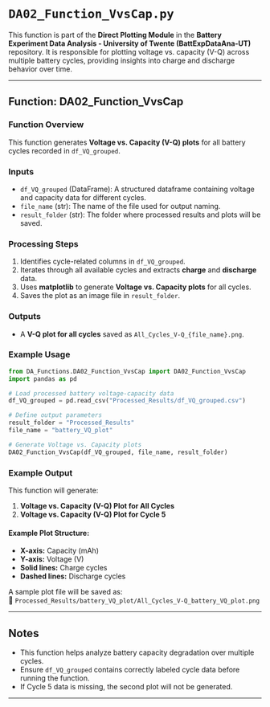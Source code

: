 # `DA02_Function_VvsCap.py`

This function is part of the **Direct Plotting Module** in the **Battery Experiment Data Analysis - University of Twente (BattExpDataAna-UT)** repository. It is responsible for plotting voltage vs. capacity (V-Q) across multiple battery cycles, providing insights into charge and discharge behavior over time.

---

## **Function: DA02_Function_VvsCap**
### **Function Overview**
This function generates **Voltage vs. Capacity (V-Q) plots** for all battery cycles recorded in `df_VQ_grouped`.

### **Inputs**
- `df_VQ_grouped` (DataFrame): A structured dataframe containing voltage and capacity data for different cycles.
- `file_name` (str): The name of the file used for output naming.
- `result_folder` (str): The folder where processed results and plots will be saved.

### **Processing Steps**
1. Identifies cycle-related columns in `df_VQ_grouped`.
2. Iterates through all available cycles and extracts **charge** and **discharge** data.
3. Uses **matplotlib** to generate **Voltage vs. Capacity plots** for all cycles.
4. Saves the plot as an image file in `result_folder`.

### **Outputs**
- A **V-Q plot for all cycles** saved as `All_Cycles_V-Q_{file_name}.png`.

### **Example Usage**
```python
from DA_Functions.DA02_Function_VvsCap import DA02_Function_VvsCap
import pandas as pd

# Load processed battery voltage-capacity data
df_VQ_grouped = pd.read_csv("Processed_Results/df_VQ_grouped.csv")

# Define output parameters
result_folder = "Processed_Results"
file_name = "battery_VQ_plot"

# Generate Voltage vs. Capacity plots
DA02_Function_VvsCap(df_VQ_grouped, file_name, result_folder)
```

### **Example Output**
This function will generate:
1. **Voltage vs. Capacity (V-Q) Plot for All Cycles**
2. **Voltage vs. Capacity (V-Q) Plot for Cycle 5**

#### **Example Plot Structure:**
- **X-axis:** Capacity (mAh)
- **Y-axis:** Voltage (V)
- **Solid lines:** Charge cycles
- **Dashed lines:** Discharge cycles

A sample plot file will be saved as:  
📂 `Processed_Results/battery_VQ_plot/All_Cycles_V-Q_battery_VQ_plot.png`

---

## **Notes**
- This function helps analyze battery capacity degradation over multiple cycles.
- Ensure `df_VQ_grouped` contains correctly labeled cycle data before running the function.
- If Cycle 5 data is missing, the second plot will not be generated.

---
